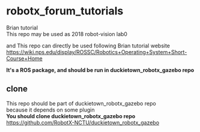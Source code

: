 # robotx_forum_tutorials
Brian tutorial  
This repo may be used as 2018 robot-vision lab0 

and This repo can directly be used following Brian tutorial website  
https://wiki.nps.edu/display/ROSSC/Robotics+Operating+System+Short-Course+Home  

**It's a ROS package, and should be run in duckietown_robotx_gazebo repo**


## clone
This repo should be part of duckietown_robotx_gazebo  repo  
because it depends on some plugin  
**You should clone duckietown_robotx_gazebo  repo**  
https://github.com/RobotX-NCTU/duckietown_robotx_gazebo
